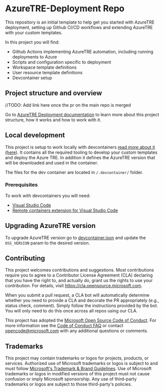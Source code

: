 # AzureTRE-Deployment Repo

This repository is an initial template to help get you started with AzureTRE deployment, setting up Github CI/CD workflows and extending AzureTRE with your custom templates.

In this project you will find:

- Github Actions implementing AzureTRE automation, including running deployments to Azure
- Scripts and configuration specific to deployment
- Workspace template definitions
- User resource template definitions
- Devcontainer setup

## Project structure and overview

//TODO: Add link here once the pr on the main repo is merged

Go to [AzureTRE Deployment documentation]() to learn more about this project structure, how it works and how to work with it.

## Local development

This project is setup to work locally with devcontainers [read more about it (here](https://code.visualstudio.com/docs/remote/containers)). It contains all the required tooling to develop your custom templates and deploy the Azure TRE. In addition it defines the AzureTRE version that will be downloaded and used in the container.

The files for the dev container are located in `/.devcontainer/` folder.

### Prerequisites

To work with devcontainers you will need:

- [Visual Studio Code](https://code.visualstudio.com)
- [Remote containers extension for Visual Studio Code](https://marketplace.visualstudio.com/items?itemName=ms-vscode-remote.remote-containers)

## Upgrading AzureTRE version

To upgrade AzureTRE version go to [devcontainer.json](.devcontainer/devcontainer.json) and update the `OSS_VERSION` param to the desired version.

## Contributing

This project welcomes contributions and suggestions.  Most contributions require you to agree to a
Contributor License Agreement (CLA) declaring that you have the right to, and actually do, grant us
the rights to use your contribution. For details, visit <https://cla.opensource.microsoft.com>.

When you submit a pull request, a CLA bot will automatically determine whether you need to provide
a CLA and decorate the PR appropriately (e.g., status check, comment). Simply follow the instructions
provided by the bot. You will only need to do this once across all repos using our CLA.

This project has adopted the [Microsoft Open Source Code of Conduct](https://opensource.microsoft.com/codeofconduct/).
For more information see the [Code of Conduct FAQ](https://opensource.microsoft.com/codeofconduct/faq/) or
contact [opencode@microsoft.com](mailto:opencode@microsoft.com) with any additional questions or comments.

## Trademarks

This project may contain trademarks or logos for projects, products, or services. Authorized use of Microsoft
trademarks or logos is subject to and must follow
[Microsoft's Trademark & Brand Guidelines](https://www.microsoft.com/en-us/legal/intellectualproperty/trademarks/usage/general).
Use of Microsoft trademarks or logos in modified versions of this project must not cause confusion or imply Microsoft sponsorship.
Any use of third-party trademarks or logos are subject to those third-party's policies.
